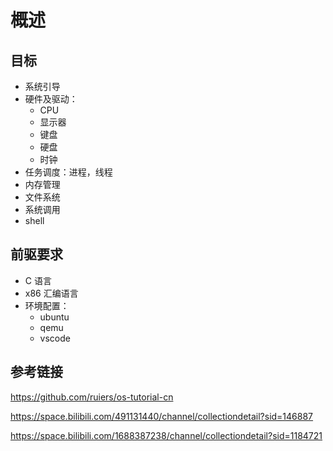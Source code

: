 # 概述

## 目标

- 系统引导
- 硬件及驱动：
    - CPU
    - 显示器
    - 键盘
    - 硬盘
    - 时钟
- 任务调度：进程，线程
- 内存管理
- 文件系统
- 系统调用
- shell

## 前驱要求

- C 语言
- x86 汇编语言
- 环境配置：
    - ubuntu
    - qemu
    - vscode

## 参考链接

https://github.com/ruiers/os-tutorial-cn

https://space.bilibili.com/491131440/channel/collectiondetail?sid=146887

https://space.bilibili.com/1688387238/channel/collectiondetail?sid=1184721
